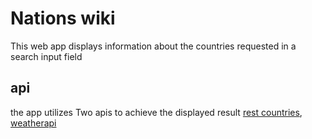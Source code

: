 # Nations wiki

This web app displays information about the countries requested in a search input field

## api

the app utilizes Two apis to achieve the displayed result [rest countries](https://studies.cs.helsinki.fi/restcountries/), [weatherapi](https://www.weatherapi.com/)
